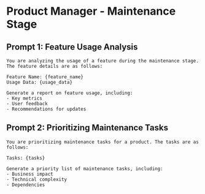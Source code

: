 # Product Manager - Maintenance Stage

## Prompt 1: Feature Usage Analysis
```
You are analyzing the usage of a feature during the maintenance stage. The feature details are as follows:

Feature Name: {feature_name}
Usage Data: {usage_data}

Generate a report on feature usage, including:
- Key metrics
- User feedback
- Recommendations for updates
```

## Prompt 2: Prioritizing Maintenance Tasks
```
You are prioritizing maintenance tasks for a product. The tasks are as follows:

Tasks: {tasks}

Generate a priority list of maintenance tasks, including:
- Business impact
- Technical complexity
- Dependencies
```